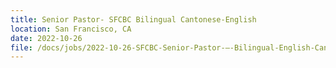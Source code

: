 ```yaml
---
title: Senior Pastor- SFCBC Bilingual Cantonese-English
location: San Francisco, CA
date: 2022-10-26
file: /docs/jobs/2022-10-26-SFCBC-Senior-Pastor-–-Bilingual-English-Cantonese.pdf
---
```

